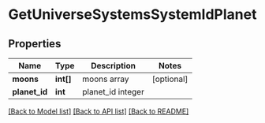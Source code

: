 # GetUniverseSystemsSystemIdPlanet

## Properties
Name | Type | Description | Notes
------------ | ------------- | ------------- | -------------
**moons** | **int[]** | moons array | [optional] 
**planet_id** | **int** | planet_id integer | 

[[Back to Model list]](../README.md#documentation-for-models) [[Back to API list]](../README.md#documentation-for-api-endpoints) [[Back to README]](../README.md)


